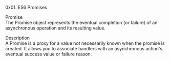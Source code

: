 0x01. ES6 Promises<br>

Promise<br>
The Promise object represents the eventual completion (or failure) of an asynchronous operation and its resulting value.<br>

Description<br>
A Promise is a proxy for a value not necessarily known when the promise is created. It allows you to associate handlers with an asynchronous action's eventual success value or failure reason.
